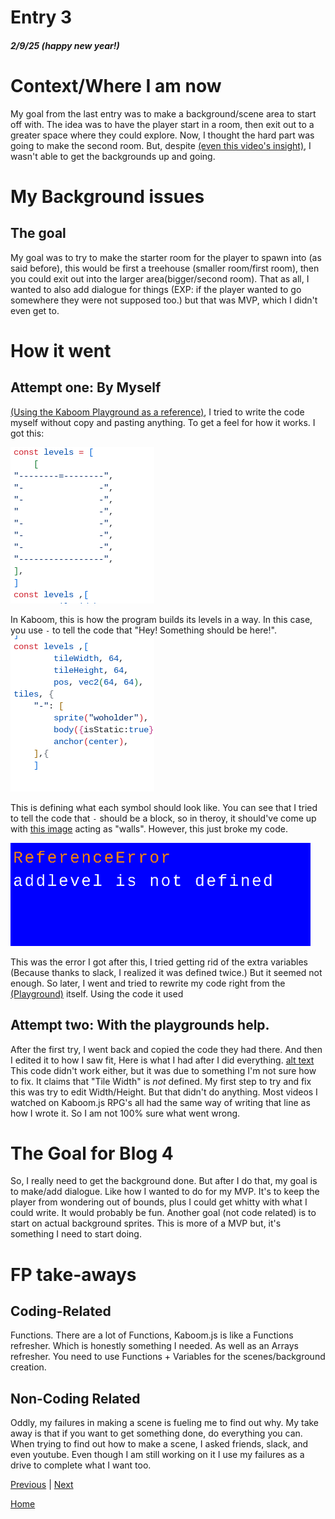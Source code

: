 # Entry 3
##### 2/9/25 (happy new year!)

# Context/Where I am now

My goal from the last entry was to make a background/scene area to start off with. The idea was to have the player start in a room, then exit out to a greater space where they could explore. Now, I thought the hard part was going to make the second room. But, despite [(even this video's insight)](https://www.youtube.com/watch?v=jcoiEpzD3yc), I wasn't able to get the backgrounds up and going.

# My Background issues
## The goal
My goal was to try to make the starter room for the player to spawn into (as said before), this would be first a treehouse (smaller room/first room), then you could exit out into the larger area(bigger/second room). That as all, I wanted to also add dialogue for things (EXP: if the player wanted to go somewhere they were not supposed too.) but that was MVP, which I didn't even get to.

# How it went
## Attempt one: By Myself
[(Using the Kaboom Playground as a reference)](https://kaboomjs.com/play?example=rpg), I tried to write the code myself without copy and pasting anything. To get a feel for how it works. I got this:

![alt text](screenshot_2025-02-05_2.55.42_pm.png)

In Kaboom, this is how the program builds its levels in a way. In this case, you use ``-`` to tell the code that "Hey! Something should be here!".
![alt text](screenshot_2025-02-05_2.55.48_pm.png)

This is defining what each symbol should look like. You can see that I tried to tell the code that ``-`` should be a block, so in theroy, it should've come up with [this image](treehousewallsPlaceholder.png) acting as "walls". However, this just broke my code.

![alt text](image_480.png)

This was the error I got after this, I tried getting rid of the extra variables (Because thanks to slack, I realized it was defined twice.) But it seemed not enough. So later, I went and tried to rewrite my code right from the [(Playground)](https://kaboomjs.com/play?example=rpg) itself. Using the code it used
## Attempt two: With the playgrounds help.
After the first try, I went back and copied the code they had there. And then I edited it to how I saw fit, Here is what I had after I did everything.
[alt text](image.png)
This code didn't work either, but it was due to something I'm not sure how to fix. It claims that "Tile Width" is *not* defined. My first step to try and fix this was try to edit Width/Height. But that didn't do anything. Most videos I watched on Kaboom.js RPG's all had the same way of writing that line as how I wrote it. So I am not 100% sure what went wrong.
# The Goal for Blog 4
So, I really need to get the background done. But after I do that, my goal is to make/add dialogue. Like how I wanted to do for my MVP. It's to keep the player from wondering out of bounds, plus I could get whitty with what I could write. It would probably be fun. Another goal (not code related) is to start on actual background sprites. This is more of a MVP but, it's something I need to start doing.
# FP take-aways
## Coding-Related
Functions. There are a lot of Functions, Kaboom.js is like a Functions refresher. Which is honestly something I needed. As well as an Arrays refresher. You need to use Functions + Variables for the scenes/background creation.
## Non-Coding Related
Oddly, my failures in making a scene is fueling me to find out why. My take away is that if you want to get something done, do everything you can. When trying to find out how to make a scene, I asked friends, slack, and even youtube. Even though I am still working on it I use my failures as a drive to complete what I want too.

[Previous](entry02.md) | [Next](entry04.md)

[Home](../README.md)
